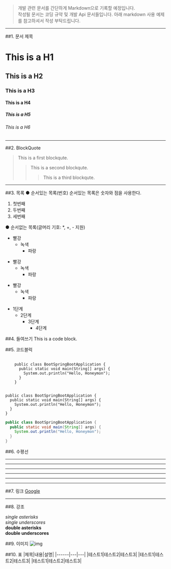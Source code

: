 >개발 관련 문서를 간단하게 Markdown으로 기록할 예정입니다.<br>
작성될 문서는 코딩 규약 및 개발 Api 문서들입니다. 아래 markdown
사용 예제를 참고하셔서 작성 부탁드립니다.


<hr/>

##1. 문서 제목 

# This is a H1
## This is a H2
### This is a H3
#### This is a H4
##### This is a H5
###### This is a H6
<hr/>

##2. BlockQuote

> This is a first blockqute.
>	> This is a second blockqute.
>	>	> This is a third blockqute.

<hr/>

##3. 목록
● 순서있는 목록(번호)
순서있는 목록은 숫자와 점을 사용한다.

1. 첫번째
2. 두번째
3. 세번째

● 순서없는 목록(글머리 기호: *, +, - 지원)
* 빨강
    * 녹색
        * 파랑

+ 빨강
    + 녹색
        + 파랑

- 빨강
    - 녹색
        - 파랑
        
* 1단계
    - 2단계
        + 3단계
            + 4단계

##4. 들여쓰기
    This is a code block.


##5. 코드블럭
<pre>
    <code>
    public class BootSpringBootApplication {
      public static void main(String[] args) {
        System.out.println("Hello, Honeymon");
      }
    }
    </code>
</pre>

```
public class BootSpringBootApplication {
  public static void main(String[] args) {
    System.out.println("Hello, Honeymon");
  }
}
```

```java
public class BootSpringBootApplication {
  public static void main(String[] args) {
    System.out.println("Hello, Honeymon");
  }
}
```

##6. 수평선 
<hr/>

* * *

***

*****

- - -

---------------------------------------

##7. 링크
[Google](https://www.google.co.kr, "google link")

<hr/>

##8. 강조

  *single asterisks* <br/>
  _single underscores_ <br/>
  **double asterisks** <br/>
  __double underscores__ <br/>


##9. 이미지
![img](../resources/static/images/guide/cat.jpg)

##10. 표
|제목|내용|설명|
|------|---|---|
|테스트1|테스트2|테스트3|
|테스트1|테스트2|테스트3|
|테스트1|테스트2|테스트3|
